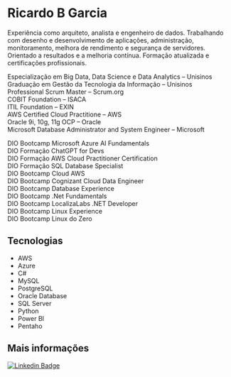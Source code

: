 # Ricardo B Garcia
Experiência como arquiteto, analista e engenheiro de dados. Trabalhando com desenho e desenvolvimento de aplicações, administração, monitoramento, melhora de rendimento e segurança de servidores. Orientado a resultados e a melhoria contínua. Formação atualizada e certificações profissionais.

Especialização em Big Data, Data Science e Data Analytics – Unisinos<br />
Graduação em Gestão da Tecnologia da Informação – Unisinos<br />
Professional Scrum Master – Scrum.org<br />
COBIT Foundation – ISACA<br />
ITIL Foundation – EXIN<br />
AWS Certified Cloud Practitione – AWS<br />
Oracle 9i, 10g, 11g OCP – Oracle<br />
Microsoft Database Administrator and System Engineer – Microsoft<br />

DIO Bootcamp Microsoft Azure AI Fundamentals<br />
DIO Formação ChatGPT for Devs<br />
DIO Formação AWS Cloud Practitioner Certification<br />
DIO Formação SQL Database Specialist<br />
DIO Bootcamp Cloud AWS<br />
DIO Bootcamp Cognizant Cloud Data Engineer<br />
DIO Bootcamp Database Experience<br />
DIO Bootcamp .Net Fundamentals<br />
DIO Bootcamp LocalizaLabs .NET Developer<br />
DIO Bootcamp Linux Experience<br />
DIO Bootcamp Linux do Zero<br />

## Tecnologias
- AWS
- Azure
- C#
- MySQL
- PostgreSQL
- Oracle Database
- SQL Server
- Python
- Power BI
- Pentaho

## Mais informações
[![Linkedin Badge](https://img.shields.io/badge/-LinkedIn-blue?style=for-the-badge&logo=Linkedin&logoColor=white&link=https://www.linkedin.com/in/ricardobarrionuevogarcia)](https://www.linkedin.com/in/ricardobarrionuevogarcia)

